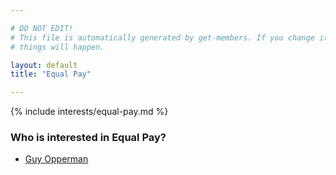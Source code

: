 ```yaml
---

# DO NOT EDIT!
# This file is automatically generated by get-members. If you change it, bad
# things will happen.

layout: default
title: "Equal Pay"

---
```


{% include interests/equal-pay.md %}

### Who is interested in Equal Pay?


* [Guy Opperman](/members/guy-opperman.html)
